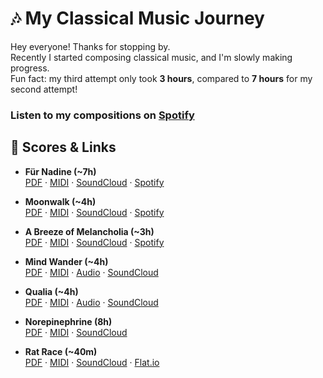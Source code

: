 # 🎶 My Classical Music Journey  

Hey everyone! Thanks for stopping by.  
Recently I started composing classical music, and I'm slowly making progress.  
Fun fact: my third attempt only took **3 hours**, compared to **7 hours** for my second attempt!  

### Listen to my compositions on [Spotify](https://open.spotify.com/album/3gAypPYUSqbfeCxTKBPqZm)  

## 📑 Scores & Links  

- **Für Nadine (~7h)**  
  [PDF](./scores/Für%20Nadine.pdf) · 
  [MIDI](./midi/Für%20Nadine.mid) · 
  [SoundCloud](https://soundcloud.com/futureboi420/fur-nadine) · 
  [Spotify](https://open.spotify.com/intl-de/track/2AMJOYuv3Z84EsZpQpCCk9?si=ee3240b997a142f1)  

- **Moonwalk (~4h)**  
  [PDF](./scores/Moonwalk.pdf) · 
  [MIDI](./midi/Moonwalk.mid) · 
  [SoundCloud](https://soundcloud.com/futureboi420/moonwalk) · 
  [Spotify](https://open.spotify.com/intl-de/track/2TqESETYMfUy74aO9OOkKn)  

- **A Breeze of Melancholia (~3h)**  
  [PDF](./scores/A%20Breeze%20of%20Melancholia.pdf) · 
  [MIDI](./midi/A%20Breeze%20of%20Melancholia.mid) · 
  [SoundCloud](https://soundcloud.com/futureboi420/a-gust-of-autumn-melancholia) · 
  [Spotify](https://open.spotify.com/intl-de/track/1hhHrxAYNUOZRtH3K7xUuA?si=e89e82e3e6584a3a)  

- **Mind Wander (~4h)**  
  [PDF](./scores/Mind%20Wander.pdf) · 
  [MIDI](./midi/Mind%20Wander.mid) · 
  [Audio](./interpretations/suno/Mind%20Wander.wav) · 
  [SoundCloud](https://soundcloud.com/futureboi420/wandering-mind)  

- **Qualia (~4h)**  
  [PDF](./scores/Qualia.pdf) · 
  [MIDI](./midi/Qualia.mid) · 
  [Audio](./interpretations/suno/Qualia.wav) · 
  [SoundCloud](https://soundcloud.com/futureboi420/qualia)  

- **Norepinephrine (8h)**  
  [PDF](./scores/Norepinephrine.pdf) · [MIDI](./midi/Norepinephrine.mid) · [SoundCloud](https://soundcloud.com/futureboi420/norepinephrine)

- **Rat Race (~40m)**  
  [PDF](./scores/Rat%20Race.pdf) · [MIDI](./midi/Rat%20Race.mid) · [SoundCloud](https://soundcloud.com/futureboi420/rat-race) · [Flat.io](https://flat.io/score/68dd278ae020d54c2f9f1e38-rat-race)